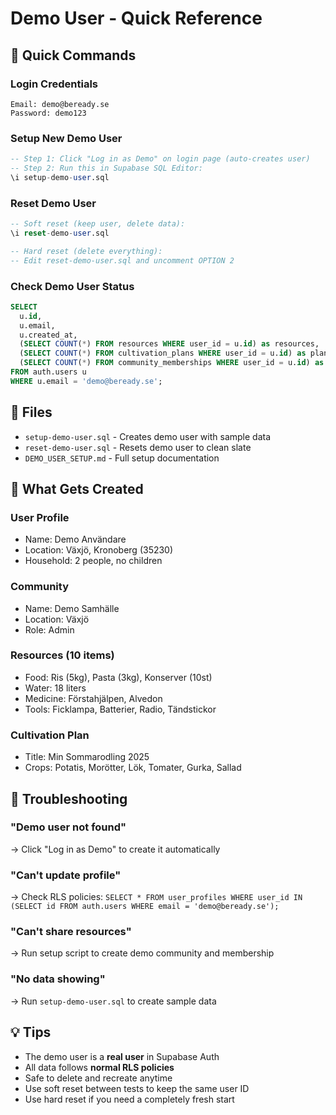 # Demo User - Quick Reference

## 🚀 Quick Commands

### Login Credentials
```
Email: demo@beready.se
Password: demo123
```

### Setup New Demo User
```sql
-- Step 1: Click "Log in as Demo" on login page (auto-creates user)
-- Step 2: Run this in Supabase SQL Editor:
\i setup-demo-user.sql
```

### Reset Demo User
```sql
-- Soft reset (keep user, delete data):
\i reset-demo-user.sql

-- Hard reset (delete everything):
-- Edit reset-demo-user.sql and uncomment OPTION 2
```

### Check Demo User Status
```sql
SELECT 
  u.id,
  u.email,
  u.created_at,
  (SELECT COUNT(*) FROM resources WHERE user_id = u.id) as resources,
  (SELECT COUNT(*) FROM cultivation_plans WHERE user_id = u.id) as plans,
  (SELECT COUNT(*) FROM community_memberships WHERE user_id = u.id) as communities
FROM auth.users u
WHERE u.email = 'demo@beready.se';
```

## 📁 Files

- `setup-demo-user.sql` - Creates demo user with sample data
- `reset-demo-user.sql` - Resets demo user to clean slate
- `DEMO_USER_SETUP.md` - Full setup documentation

## 🎯 What Gets Created

### User Profile
- Name: Demo Användare
- Location: Växjö, Kronoberg (35230)
- Household: 2 people, no children

### Community
- Name: Demo Samhälle
- Location: Växjö
- Role: Admin

### Resources (10 items)
- Food: Ris (5kg), Pasta (3kg), Konserver (10st)
- Water: 18 liters
- Medicine: Förstahjälpen, Alvedon
- Tools: Ficklampa, Batterier, Radio, Tändstickor

### Cultivation Plan
- Title: Min Sommarodling 2025
- Crops: Potatis, Morötter, Lök, Tomater, Gurka, Sallad

## 🔧 Troubleshooting

### "Demo user not found"
→ Click "Log in as Demo" to create it automatically

### "Can't update profile"
→ Check RLS policies: `SELECT * FROM user_profiles WHERE user_id IN (SELECT id FROM auth.users WHERE email = 'demo@beready.se');`

### "Can't share resources"
→ Run setup script to create demo community and membership

### "No data showing"
→ Run `setup-demo-user.sql` to create sample data

## 💡 Tips

- The demo user is a **real user** in Supabase Auth
- All data follows **normal RLS policies**
- Safe to delete and recreate anytime
- Use soft reset between tests to keep the same user ID
- Use hard reset if you need a completely fresh start


